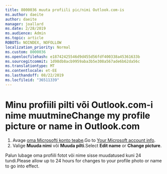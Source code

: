 ```yaml
---
title: 8000036 muuta profiili pic/nimi Outlook.com-is
ms.author: daeite
author: daeite
manager: joallard
ms.date: 2/28/2019
ms.audience: Admin
ms.topic: article
ROBOTS: NOINDEX, NOFOLLOW
localization_priority: Normal
ms.custom: 8000036
ms.openlocfilehash: e18742425546d9d455d56fdf400338a45361633b
ms.sourcegitcommit: 1d98db8acb9959aba3b5e308a567ade6b62da56c
ms.translationtype: MT
ms.contentlocale: et-EE
ms.lasthandoff: 08/22/2019
ms.locfileid: "36511339"
---
```

# <a name="change-my-profile-picture-or-name-in-outlookcom"></a><span data-ttu-id="fc7f2-102">Minu profiili pilti või Outlook.com-i nime muutmine</span><span class="sxs-lookup"><span data-stu-id="fc7f2-102">Change my profile picture or name in Outlook.com</span></span>

1. <span data-ttu-id="fc7f2-103">Avage [oma Microsofti konto teabe](https://go.microsoft.com/fwlink/p/?linkid=860841).</span><span class="sxs-lookup"><span data-stu-id="fc7f2-103">Go to [Your Microsoft account info](https://go.microsoft.com/fwlink/p/?linkid=860841).</span></span>
1. <span data-ttu-id="fc7f2-104">Valige **Muuda nimi** või **Muuda pilti**.</span><span class="sxs-lookup"><span data-stu-id="fc7f2-104">Select **Edit name** or **Change picture**.</span></span>

<span data-ttu-id="fc7f2-105">Palun lubage oma profiili fotot või nime sisse muudatused kuni 24 tundi.</span><span class="sxs-lookup"><span data-stu-id="fc7f2-105">Please allow up to 24 hours for changes to your profile photo or name to go into effect.</span></span>